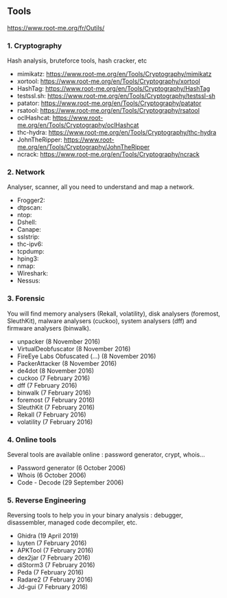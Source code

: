 ## Tools
https://www.root-me.org/fr/Outils/


### 1. Cryptography
Hash analysis, bruteforce tools, hash cracker, etc

- mimikatz: https://www.root-me.org/en/Tools/Cryptography/mimikatz
- xortool: https://www.root-me.org/en/Tools/Cryptography/xortool
- HashTag: https://www.root-me.org/en/Tools/Cryptography/HashTag
- testssl.sh: https://www.root-me.org/en/Tools/Cryptography/testssl-sh
- patator: https://www.root-me.org/en/Tools/Cryptography/patator
- rsatool: https://www.root-me.org/en/Tools/Cryptography/rsatool
- oclHashcat: https://www.root-me.org/en/Tools/Cryptography/oclHashcat
- thc-hydra: https://www.root-me.org/en/Tools/Cryptography/thc-hydra
- JohnTheRipper: https://www.root-me.org/en/Tools/Cryptography/JohnTheRipper
- ncrack: https://www.root-me.org/en/Tools/Cryptography/ncrack

### 2. Network
Analyser, scanner, all you need to understand and map a network.

- Frogger2: 
- dtpscan:
- ntop:
- Dshell:
- Canape:
- sslstrip:
- thc-ipv6:
- tcpdump:
- hping3:
- nmap:
- Wireshark:
- Nessus:

### 3. Forensic
You will find memory analysers (Rekall, volatility), disk analysers (foremost, SleuthKit), malware analysers (cuckoo), system analysers (dff) and firmware analysers (binwalk).

- unpacker (8 November 2016)
- VirtualDeobfuscator (8 November 2016)
- FireEye Labs Obfuscated (...) (8 November 2016)
- PackerAttacker (8 November 2016)
- de4dot (8 November 2016)
- cuckoo (7 February 2016)
- dff (7 February 2016)
- binwalk (7 February 2016)
- foremost (7 February 2016)
- SleuthKit (7 February 2016)
- Rekall (7 February 2016)
- volatility (7 February 2016)

### 4. Online tools
Several tools are available online : password generator, crypt, whois...

- Password generator (6 October 2006)
- Whois (6 October 2006)
- Code - Decode (29 September 2006)

### 5. Reverse Engineering
Reversing tools to help you in your binary analysis : debugger, disassembler, managed code decompiler, etc. 

- Ghidra (19 April 2019)
- luyten (7 February 2016)
- APKTool (7 February 2016)
- dex2jar (7 February 2016)
- diStorm3 (7 February 2016)
- Peda (7 February 2016)
- Radare2 (7 February 2016)
- Jd-gui (7 February 2016)


